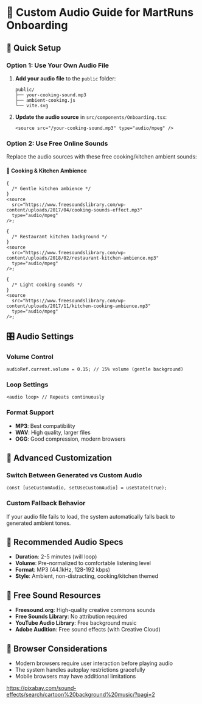 # 🎵 Custom Audio Guide for MartRuns Onboarding

## 🎯 Quick Setup

### Option 1: Use Your Own Audio File

1. **Add your audio file** to the `public` folder:

   ```
   public/
   ├── your-cooking-sound.mp3
   ├── ambient-cooking.js
   └── vite.svg
   ```

2. **Update the audio source** in `src/components/Onboarding.tsx`:
   ```tsx
   <source src="/your-cooking-sound.mp3" type="audio/mpeg" />
   ```

### Option 2: Use Free Online Sounds

Replace the audio sources with these free cooking/kitchen ambient sounds:

#### 🍳 Cooking & Kitchen Ambience

```tsx
{
  /* Gentle kitchen ambience */
}
<source
  src="https://www.freesoundslibrary.com/wp-content/uploads/2017/04/cooking-sounds-effect.mp3"
  type="audio/mpeg"
/>;

{
  /* Restaurant kitchen background */
}
<source
  src="https://www.freesoundslibrary.com/wp-content/uploads/2018/02/restaurant-kitchen-ambience.mp3"
  type="audio/mpeg"
/>;

{
  /* Light cooking sounds */
}
<source
  src="https://www.freesoundslibrary.com/wp-content/uploads/2017/11/kitchen-cooking-ambience.mp3"
  type="audio/mpeg"
/>;
```

## 🎛️ Audio Settings

### Volume Control

```tsx
audioRef.current.volume = 0.15; // 15% volume (gentle background)
```

### Loop Settings

```tsx
<audio loop> // Repeats continuously
```

### Format Support

- **MP3**: Best compatibility
- **WAV**: High quality, larger files
- **OGG**: Good compression, modern browsers

## 🔧 Advanced Customization

### Switch Between Generated vs Custom Audio

```tsx
const [useCustomAudio, setUseCustomAudio] = useState(true);
```

### Custom Fallback Behavior

If your audio file fails to load, the system automatically falls back to generated ambient tones.

## 📁 Recommended Audio Specs

- **Duration**: 2-5 minutes (will loop)
- **Volume**: Pre-normalized to comfortable listening level
- **Format**: MP3 (44.1kHz, 128-192 kbps)
- **Style**: Ambient, non-distracting, cooking/kitchen themed

## 🎵 Free Sound Resources

- **Freesound.org**: High-quality creative commons sounds
- **Free Sounds Library**: No attribution required
- **YouTube Audio Library**: Free background music
- **Adobe Audition**: Free sound effects (with Creative Cloud)

## 🚨 Browser Considerations

- Modern browsers require user interaction before playing audio
- The system handles autoplay restrictions gracefully
- Mobile browsers may have additional limitations


https://pixabay.com/sound-effects/search/cartoon%20background%20music/?pagi=2